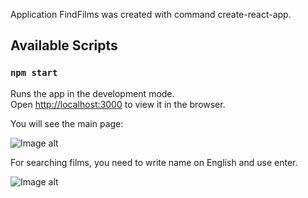 Application FindFilms was created with command create-react-app.

## Available Scripts

### `npm start`
Runs the app in the development mode.<br>
Open [http://localhost:3000](http://localhost:3000) to view it in the browser.

You will see the main page:

![Image alt](https://github.com/iaiw3br/FindFilms/raw/master/public/image/main_image.png)

For searching films, you need to write name on English and use enter.

![Image alt](https://github.com/iaiw3br/FindFilms/raw/master/public/image/search_films.png)
